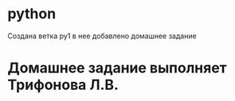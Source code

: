# python
Создана ветка  py1  в нее добавлено домашнее задание
# Домашнее задание выполняет Трифонова Л.В.
